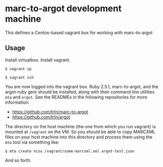 # marc-to-argot development machine

This defines a Centos-based vagrant box for working with marc-to-argot

## Usage

Install virtualbox.  Install vagrant.

    $ vagrant up

    $ vagrant ssh

You are now logged into the vagrant box.  Ruby 2.5.1, marc-to-argot, and the
argot-ruby gem should be installed, along with their command line utilities
`mta` and `argot`.  See the READMEs in the following repositories for more
information:

  * https://github.com/trln/marc-to-argot
  * https://github.com/trln/argot

The directory on the host machine (the one from which you run vagrant) is mounted at `/vagrant` on the VM.  So you should be able to copy MARCXML files on your host machine into this directory and process them using the `mta` tool via something like:


    $ mta create ncsu /vagrant/some-marcxml.xml argot-test.json

And so forth.
